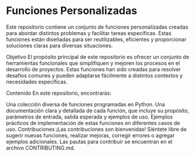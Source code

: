 # Funciones Personalizadas
Este repositorio contiene un conjunto de funciones personalizadas creadas para abordar distintos problemas y facilitar tareas específicas. Estas funciones están diseñadas para ser reutilizables, eficientes y proporcionar soluciones claras para diversas situaciones.

Objetivo
El propósito principal de este repositorio es ofrecer un conjunto de herramientas funcionales que simplifiquen y mejoren los procesos en el desarrollo de proyectos. Estas funciones han sido creadas para resolver desafíos comunes y pueden adaptarse fácilmente a distintos contextos y necesidades específicas.

Contenido
En este repositorio, encontrarás:

Una colección diversa de funciones programadas en Python.
Una documentación clara y detallada de cada función, que incluye su propósito, parámetros de entrada, salida esperada y ejemplos de uso.
Ejemplos prácticos de implementación de estas funciones en diferentes casos de uso.
Contribuciones
¡Las contribuciones son bienvenidas! Siéntete libre de sugerir nuevas funciones, realizar mejoras, corregir errores o agregar ejemplos adicionales. Las pautas para contribuir se encuentran en el archivo CONTRIBUTING.md.
